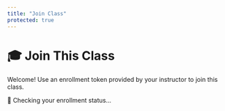 ```yaml
---
title: "Join Class"
protected: true
---
```


# 🎓 Join This Class

Welcome! Use an enrollment token provided by your instructor to join this class.

<!-- KEEP:START enrollment-content -->
<div id="enrollmentStatus">
    <p>🔄 Checking your enrollment status...</p>
</div>

<div id="enrollmentForm" style="display: none;">
    <div class="enrollment-card">
        <h3>📝 Enter Enrollment Token</h3>
        <p>Your instructor should have provided you with an enrollment token. Enter it below to join the class.</p>
        
        <form id="tokenForm">
            <div class="form-group">
                <label for="enrollmentToken">Enrollment Token:</label>
                <input type="text" id="enrollmentToken" name="enrollmentToken" 
                       placeholder="Enter your enrollment token" 
                       required autocomplete="off">
            </div>
            
            <div class="form-actions">
                <button type="submit" id="enrollBtn">
                    <span id="enrollBtnText">🎓 Join Class</span>
                    <span id="enrollBtnSpinner" style="display: none;">🔄 Enrolling...</span>
                </button>
            </div>
        </form>
        
        <div id="enrollmentResult"></div>
    </div>
</div>

<div id="alreadyEnrolled" style="display: none;">
    <div class="status-card success">
        <h3>✅ Already Enrolled</h3>
        <p>You're already a member of this class!</p>
        <div class="form-actions">
            <a href="{{ .Site.BaseURL }}dashboard/" class="btn-primary">Go to Dashboard</a>
        </div>
    </div>
</div>

<div id="enrollmentError" style="display: none;">
    <div class="status-card error">
        <h3>⚠️ Unable to Load Enrollment</h3>
        <p>There was an error checking your enrollment status. Please try refreshing the page.</p>
        <div class="form-actions">
            <button id="retryBtn" class="btn-secondary">🔄 Retry</button>
        </div>
    </div>
</div>
<!-- KEEP:END enrollment-content -->

<script>
document.addEventListener('DOMContentLoaded', function() {
    console.log('🎓 Enrollment page loaded');
    
    // Wait for auth state to be ready
    setTimeout(() => {
        // Check authentication status
        if (!window.authState || !window.authState.isAuthenticated) {
            console.warn('🚫 Unauthorized access to enrollment page - redirecting to login');
            window.location.href = window.authConfig?.logout_redirect || '/';
            return;
        }
        
        console.log('✅ User authenticated, checking enrollment status');
        checkEnrollmentStatus();
    }, 500);
});

/**
 * Check if user is already enrolled in this class
 */
async function checkEnrollmentStatus() {
    try {
        console.log('🔍 Checking enrollment status...');
        
        if (!window.AuthClient) {
            throw new Error('AuthClient not available');
        }
        
        // Get current class slug from URL
        const pathParts = window.location.pathname.split('/');
        const classSlug = pathParts[1] || 'class_template';
        
        // Check current enrollment status
        const context = await window.AuthClient.getMe(classSlug);
        console.log('📋 User context:', context);
        
        // Update enrollment status display
        updateEnrollmentStatusDisplay(context);
        
    } catch (error) {
        console.error('❌ Error checking enrollment status:', error);
        showEnrollmentError(error.message);
    }
}

/**
 * Update the enrollment status display based on user context
 */
function updateEnrollmentStatusDisplay(userContext) {
    const statusEl = document.getElementById('enrollmentStatus');
    const formEl = document.getElementById('enrollmentForm');
    const enrolledEl = document.getElementById('alreadyEnrolled');
    const errorEl = document.getElementById('enrollmentError');
    
    // Hide status loading message
    statusEl.style.display = 'none';
    
    if (userContext && userContext.is_member) {
        // User is already enrolled
        console.log('✅ User already enrolled as:', userContext.role);
        enrolledEl.style.display = 'block';
        formEl.style.display = 'none';
        errorEl.style.display = 'none';
    } else {
        // User needs to enroll
        console.log('📝 User needs to enroll');
        formEl.style.display = 'block';
        enrolledEl.style.display = 'none';
        errorEl.style.display = 'none';
        setupEnrollmentForm();
    }
}

/**
 * Show error state
 */
function showEnrollmentError(errorMessage) {
    const statusEl = document.getElementById('enrollmentStatus');
    const formEl = document.getElementById('enrollmentForm');
    const enrolledEl = document.getElementById('alreadyEnrolled');
    const errorEl = document.getElementById('enrollmentError');
    
    statusEl.style.display = 'none';
    formEl.style.display = 'none';
    enrolledEl.style.display = 'none';
    errorEl.style.display = 'block';
    
    // Setup retry button
    const retryBtn = document.getElementById('retryBtn');
    if (retryBtn) {
        retryBtn.onclick = () => {
            console.log('🔄 Retrying enrollment status check');
            checkEnrollmentStatus();
        };
    }
}

/**
 * Setup enrollment form handlers
 */
function setupEnrollmentForm() {
    const form = document.getElementById('tokenForm');
    const tokenInput = document.getElementById('enrollmentToken');
    const enrollBtn = document.getElementById('enrollBtn');
    const btnText = document.getElementById('enrollBtnText');
    const btnSpinner = document.getElementById('enrollBtnSpinner');
    const resultDiv = document.getElementById('enrollmentResult');
    
    if (!form || !tokenInput || !enrollBtn) return;
    
    form.addEventListener('submit', async (e) => {
        e.preventDefault();
        
        const token = tokenInput.value.trim();
        if (!token) {
            showEnrollmentMessage('Please enter an enrollment token', 'error');
            return;
        }
        
        try {
            console.log('🎓 Attempting enrollment with token...');
            
            // Show loading state
            enrollBtn.disabled = true;
            btnText.style.display = 'none';
            btnSpinner.style.display = 'inline';
            resultDiv.innerHTML = '';
            
            // Get class slug
            const pathParts = window.location.pathname.split('/');
            const classSlug = pathParts[1] || 'class_template';
            
            // Call enrollment API
            const result = await window.AuthClient.enroll(classSlug, token);
            console.log('✅ Enrollment successful:', result);
            
            // Show success message
            showEnrollmentMessage('🎉 Successfully enrolled in the class!', 'success');
            
            // Redirect to dashboard after a short delay
            setTimeout(() => {
                // Use the base URL from auth config to ensure proper routing
                const baseUrl = window.authConfig?.base_url || '';
                const dashboardUrl = new URL('dashboard/', window.location.origin + baseUrl).toString();
                window.location.href = dashboardUrl;
            }, 2000);
            
        } catch (error) {
            console.error('❌ Enrollment failed:', error);
            showEnrollmentMessage(`❌ Enrollment failed: ${error.message}`, 'error');
        } finally {
            // Reset button state
            enrollBtn.disabled = false;
            btnText.style.display = 'inline';
            btnSpinner.style.display = 'none';
        }
    });
    
    // Allow Enter key to submit
    tokenInput.addEventListener('keypress', (e) => {
        if (e.key === 'Enter' && !enrollBtn.disabled) {
            form.requestSubmit();
        }
    });
}

/**
 * Show enrollment result message
 */
function showEnrollmentMessage(message, type = 'info') {
    const resultDiv = document.getElementById('enrollmentResult');
    if (resultDiv) {
        resultDiv.innerHTML = `<p class="message ${type}">${message}</p>`;
    }
}
</script>

<!-- Enrollment styling is handled by evangelion theme components/enrollment.css -->
